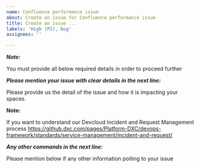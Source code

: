 ```yaml
---
name: Confluence performance issue
about: Create an issue for Confluence performance issue
title: Create an issue ...
labels: 'High (P2), bug'
assignees: ''

---
```


***Note:***

You must provide all below required details in order to proceed further

***Please mention your issue with clear details in the next line:***

Please provide us the detail of the issue and how it is impacting your spaces. 




**Note:** 

If you want to understand our Devcloud Incident and Request Management process https://github.dxc.com/pages/Platform-DXC/devops-framework/standards/service-management/incident-and-request/


***Any other commands in the next line:***

Please mention below if any other information poiting to your issue 
